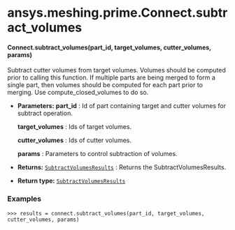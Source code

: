 <a id="ansys-meshing-prime-connect-subtract-volumes"></a>

# ansys.meshing.prime.Connect.subtract_volumes

<a id="ansys.meshing.prime.Connect.subtract_volumes"></a>

#### Connect.subtract_volumes(part_id, target_volumes, cutter_volumes, params)

Subtract cutter volumes from target volumes. Volumes should be computed prior to calling this function. If multiple parts are being merged to form a single part, then volumes should be computed for each part prior to merging. Use compute_closed_volumes to do so.

* **Parameters:**
  **part_id**
  : Id of part containing target and cutter volumes for subtract operation.

  **target_volumes**
  : Ids of target volumes.

  **cutter_volumes**
  : Ids of cutter volumes.

  **params**
  : Parameters to control subtraction of volumes.
* **Returns:**
  [`SubtractVolumesResults`](ansys.meshing.prime.SubtractVolumesResults.md#ansys.meshing.prime.SubtractVolumesResults)
  : Returns the SubtractVolumesResults.
* **Return type:**
  [`SubtractVolumesResults`](ansys.meshing.prime.SubtractVolumesResults.md#ansys.meshing.prime.SubtractVolumesResults)

### Examples

```pycon
>>> results = connect.subtract_volumes(part_id, target_volumes, cutter_volumes, params)
```

<!-- !! processed by numpydoc !! -->
